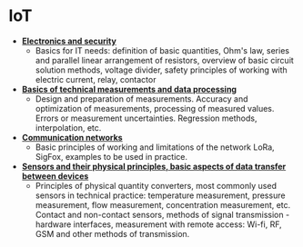 # IoT

- [**Electronics and security**](https://github.com/Limonadovy-joe/Electronics-and-security)
  -  Basics for IT needs: definition of basic quantities, Ohm's law, series and parallel linear arrangement of resistors, overview of basic circuit solution methods, voltage divider, safety principles of working with electric current, relay, contactor
- [**Basics of technical measurements and data processing**](https://github.com/Limonadovy-joe/Basics-of-technical-measurements-and-data-processing)
  -  Design and preparation of measurements. Accuracy and optimization of measurements, processing of measured values. Errors or measurement uncertainties. Regression methods, interpolation, etc.
- [**Communication networks**](https://github.com/Limonadovy-joe/IoT-communication-networks)
  -  Basic principles of working and limitations of the network LoRa, SigFox, examples to be used in practice.
- [**Sensors and their physical principles, basic aspects of data transfer between devices**](https://github.com/Limonadovy-joe/Sensors-and-their-physical-principles-basic-aspects-of-data-transfer-between-devices/edit/main/README.md)
  - Principles of physical quantity converters, most commonly used sensors in technical practice: temperature measurement, pressure measurement, flow measurement, concentration measurement, etc. Contact and non-contact sensors, methods of signal transmission - hardware interfaces, measurement with remote access: Wi-fi, RF, GSM and other methods of transmission.


